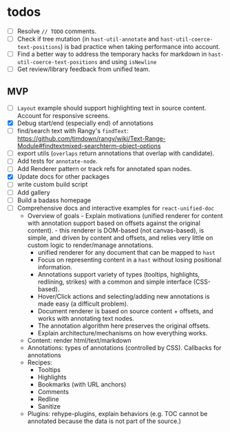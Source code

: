 # todos

- [ ] Resolve `// TODO` comments.
- [ ] Check if tree mutation (in `hast-util-annotate` and `hast-util-coerce-text-positions`) is bad practice when taking performance into account.
- [ ] Find a better way to address the temporary hacks for markdown in `hast-util-coerce-text-positions` and using `isNewline`
- [ ] Get review/library feedback from unified team.

## MVP
- [ ] `Layout` example should support highlighting text in source content.  Account for responsive screens.
- [x] Debug start/end (especially end) of annotations
- [ ] find/search text with Rangy's `findText`: https://github.com/timdown/rangy/wiki/Text-Range-Module#findtextmixed-searchterm-object-options
- [ ] export utils (`overlaps` return annotations that overlap with candidate).
- [ ] Add tests for `annotate-node`.
- [ ] Add Renderer pattern or track refs for annotated span nodes.
- [x] Update docs for other packages
- [ ] write custom build script
- [ ] Add gallery
- [ ] Build a badass homepage
- [ ] Comprehensive docs and interactive examples for `react-unified-doc`
  - Overview of goals
		- Explain motivations (unified renderer for content with annotation support based on offsets against the original content).
		- this renderer is DOM-based (not canvas-based), is simple, and driven by content and offsets, and relies very little on custom logic to render/manage annotations.
    - unified renderer for any document that can be mapped to `hast`
    - Focus on representing content in a `hast` without losing positional information.
    - Annotations support variety of types (tooltips, highlights, redlining, strikes) with a common and simple interface (CSS-based).
    - Hover/Click actions and selecting/adding new annotations is made easy (a difficult problem).
    - Document renderer is based on source content + offsets, and works with annotating text nodes.
    - The annotation algorithm here preserves the original offsets.
	- Explain architecture/mechanisms on how everything works.
  - Content: render html/text/markdown
  - Annotations: types of annotations (controlled by CSS). Callbacks for annotations
  - Recipes:
    - Tooltips
    - Highlights
    - Bookmarks (with URL anchors)
    - Comments
    - Redline
	- Sanitize
  - Plugins: rehype-plugins, explain behaviors (e.g. TOC cannot be annotated because the data is not part of the source.)

<!-- Links -->

[unified]: https://unifiedjs.com/
